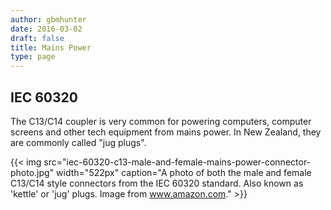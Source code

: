 ```yaml
---
author: gbmhunter
date: 2016-03-02
draft: false
title: Mains Power
type: page
---
```


## IEC 60320

The C13/C14 coupler is very common for powering computers, computer screens and other tech equipment from mains power. In New Zealand, they are commonly called "jug plugs".

{{< img src="iec-60320-c13-male-and-female-mains-power-connector-photo.jpg" width="522px" caption="A photo of both the male and female C13/C14 style connectors from the IEC 60320 standard. Also known as 'kettle' or 'jug' plugs. Image from www.amazon.com."  >}}
